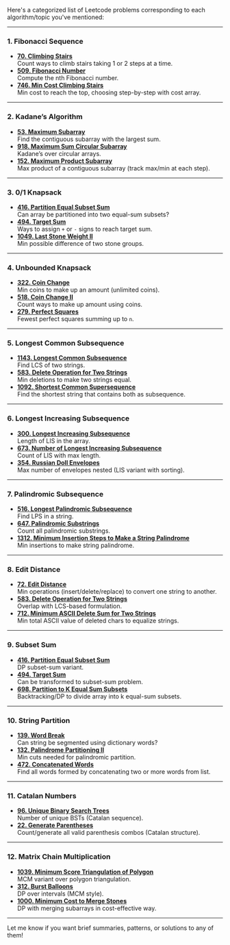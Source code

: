 Here's a categorized list of Leetcode problems corresponding to each algorithm/topic you've mentioned:

---

### **1. Fibonacci Sequence**
- **[70. Climbing Stairs](https://leetcode.com/problems/climbing-stairs/)**  
  Count ways to climb stairs taking 1 or 2 steps at a time.
- **[509. Fibonacci Number](https://leetcode.com/problems/fibonacci-number/)**  
  Compute the nth Fibonacci number.
- **[746. Min Cost Climbing Stairs](https://leetcode.com/problems/min-cost-climbing-stairs/)**  
  Min cost to reach the top, choosing step-by-step with cost array.

---

### **2. Kadane’s Algorithm**
- **[53. Maximum Subarray](https://leetcode.com/problems/maximum-subarray/)**  
  Find the contiguous subarray with the largest sum.
- **[918. Maximum Sum Circular Subarray](https://leetcode.com/problems/maximum-sum-circular-subarray/)**  
  Kadane’s over circular arrays.
- **[152. Maximum Product Subarray](https://leetcode.com/problems/maximum-product-subarray/)**  
  Max product of a contiguous subarray (track max/min at each step).

---

### **3. 0/1 Knapsack**
- **[416. Partition Equal Subset Sum](https://leetcode.com/problems/partition-equal-subset-sum/)**  
  Can array be partitioned into two equal-sum subsets?
- **[494. Target Sum](https://leetcode.com/problems/target-sum/)**  
  Ways to assign `+` or `-` signs to reach target sum.
- **[1049. Last Stone Weight II](https://leetcode.com/problems/last-stone-weight-ii/)**  
  Min possible difference of two stone groups.

---

### **4. Unbounded Knapsack**
- **[322. Coin Change](https://leetcode.com/problems/coin-change/)**  
  Min coins to make up an amount (unlimited coins).
- **[518. Coin Change II](https://leetcode.com/problems/coin-change-ii/)**  
  Count ways to make up amount using coins.
- **[279. Perfect Squares](https://leetcode.com/problems/perfect-squares/)**  
  Fewest perfect squares summing up to `n`.

---

### **5. Longest Common Subsequence**
- **[1143. Longest Common Subsequence](https://leetcode.com/problems/longest-common-subsequence/)**  
  Find LCS of two strings.
- **[583. Delete Operation for Two Strings](https://leetcode.com/problems/delete-operation-for-two-strings/)**  
  Min deletions to make two strings equal.
- **[1092. Shortest Common Supersequence](https://leetcode.com/problems/shortest-common-supersequence/)**  
  Find the shortest string that contains both as subsequence.

---

### **6. Longest Increasing Subsequence**
- **[300. Longest Increasing Subsequence](https://leetcode.com/problems/longest-increasing-subsequence/)**  
  Length of LIS in the array.
- **[673. Number of Longest Increasing Subsequence](https://leetcode.com/problems/number-of-longest-increasing-subsequence/)**  
  Count of LIS with max length.
- **[354. Russian Doll Envelopes](https://leetcode.com/problems/russian-doll-envelopes/)**  
  Max number of envelopes nested (LIS variant with sorting).

---

### **7. Palindromic Subsequence**
- **[516. Longest Palindromic Subsequence](https://leetcode.com/problems/longest-palindromic-subsequence/)**  
  Find LPS in a string.
- **[647. Palindromic Substrings](https://leetcode.com/problems/palindromic-substrings/)**  
  Count all palindromic substrings.
- **[1312. Minimum Insertion Steps to Make a String Palindrome](https://leetcode.com/problems/minimum-insertion-steps-to-make-a-string-palindrome/)**  
  Min insertions to make string palindrome.

---

### **8. Edit Distance**
- **[72. Edit Distance](https://leetcode.com/problems/edit-distance/)**  
  Min operations (insert/delete/replace) to convert one string to another.
- **[583. Delete Operation for Two Strings](https://leetcode.com/problems/delete-operation-for-two-strings/)**  
  Overlap with LCS-based formulation.
- **[712. Minimum ASCII Delete Sum for Two Strings](https://leetcode.com/problems/minimum-ascii-delete-sum-for-two-strings/)**  
  Min total ASCII value of deleted chars to equalize strings.

---

### **9. Subset Sum**
- **[416. Partition Equal Subset Sum](https://leetcode.com/problems/partition-equal-subset-sum/)**  
  DP subset-sum variant.
- **[494. Target Sum](https://leetcode.com/problems/target-sum/)**  
  Can be transformed to subset-sum problem.
- **[698. Partition to K Equal Sum Subsets](https://leetcode.com/problems/partition-to-k-equal-sum-subsets/)**  
  Backtracking/DP to divide array into k equal-sum subsets.

---

### **10. String Partition**
- **[139. Word Break](https://leetcode.com/problems/word-break/)**  
  Can string be segmented using dictionary words?
- **[132. Palindrome Partitioning II](https://leetcode.com/problems/palindrome-partitioning-ii/)**  
  Min cuts needed for palindromic partition.
- **[472. Concatenated Words](https://leetcode.com/problems/concatenated-words/)**  
  Find all words formed by concatenating two or more words from list.

---

### **11. Catalan Numbers**
- **[96. Unique Binary Search Trees](https://leetcode.com/problems/unique-binary-search-trees/)**  
  Number of unique BSTs (Catalan sequence).
- **[22. Generate Parentheses](https://leetcode.com/problems/generate-parentheses/)**  
  Count/generate all valid parenthesis combos (Catalan structure).

---

### **12. Matrix Chain Multiplication**
- **[1039. Minimum Score Triangulation of Polygon](https://leetcode.com/problems/minimum-score-triangulation-of-polygon/)**  
  MCM variant over polygon triangulation.
- **[312. Burst Balloons](https://leetcode.com/problems/burst-balloons/)**  
  DP over intervals (MCM style).
- **[1000. Minimum Cost to Merge Stones](https://leetcode.com/problems/minimum-cost-to-merge-stones/)**  
  DP with merging subarrays in cost-effective way.

---

Let me know if you want brief summaries, patterns, or solutions to any of them!